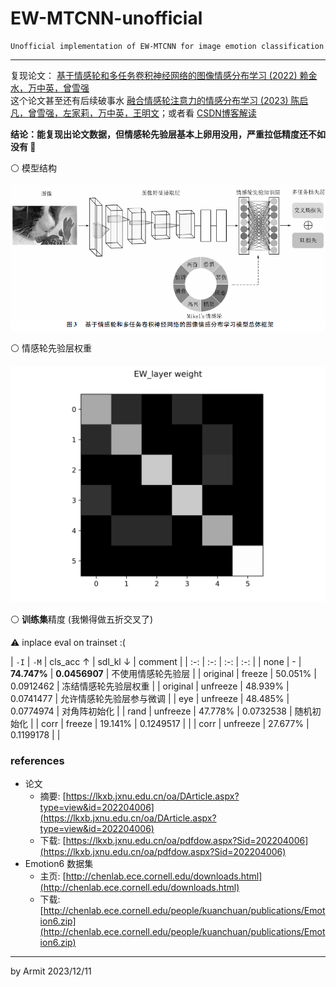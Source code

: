 # EW-MTCNN-unofficial

    Unofficial implementation of EW-MTCNN for image emotion classification

----

复现论文： [基于情感轮和多任务卷积神经网络的图像情感分布学习 (2022) 赖金水，万中英，曾雪强](https://lkxb.jxnu.edu.cn/oa/DArticle.aspx?type=view&id=202204006)  
这个论文甚至还有后续破事水 [融合情感轮注意力的情感分布学习 (2023) 陈启凡，曾雪强，左家莉，万中英，王明文](http://cea.ceaj.org/CN/10.3778/j.issn.1002-8331.2108-0356)；或者看 [CSDN博客解读](https://blog.csdn.net/PLANTTHESON/article/details/132912287)  


**结论：能复现出论文数据，但情感轮先验层基本上卵用没用，严重拉低精度还不如没有 🤬**  

⚪ 模型结构

![EM-MTCNN](img/EW-MTCNN.png)

⚪ 情感轮先验层权重

![EW_layer](img/EW_layer.png)

⚪ **训练集**精度 (我懒得做五折交叉了)

⚠ inplace eval on trainset :(

| `-I` | `-M` | cls_acc ↑ | sdl_kl ↓ | comment |
| :-: | :-: | :-: | :-: |
| none     | -        | **74.747%** | **0.0456907** | 不使用情感轮先验层 |
| original | freeze   | 50.051% | 0.0912462 | 冻结情感轮先验层权重 |
| original | unfreeze | 48.939% | 0.0741477 | 允许情感轮先验层参与微调 |
| eye      | unfreeze | 48.485% | 0.0774974 | 对角阵初始化 |
| rand     | unfreeze | 47.778% | 0.0732538 | 随机初始化 |
| corr     | freeze   | 19.141% | 0.1249517 | |
| corr     | unfreeze | 27.677% | 0.1199178 | |


### references

- 论文
  - 摘要: [https://lkxb.jxnu.edu.cn/oa/DArticle.aspx?type=view&id=202204006](https://lkxb.jxnu.edu.cn/oa/DArticle.aspx?type=view&id=202204006)
  - 下载: [https://lkxb.jxnu.edu.cn/oa/pdfdow.aspx?Sid=202204006](https://lkxb.jxnu.edu.cn/oa/pdfdow.aspx?Sid=202204006)
- Emotion6 数据集 
  - 主页: [http://chenlab.ece.cornell.edu/downloads.html](http://chenlab.ece.cornell.edu/downloads.html)
  - 下载: [http://chenlab.ece.cornell.edu/people/kuanchuan/publications/Emotion6.zip](http://chenlab.ece.cornell.edu/people/kuanchuan/publications/Emotion6.zip)

----
by Armit
2023/12/11 
